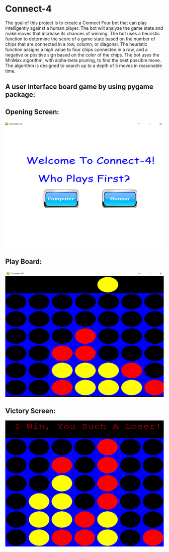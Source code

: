 # Connect-4

The goal of this project is to create a Connect Four bot that can play intelligently against a human player. 
The bot will analyze the game state and make moves that increase its chances of winning. The bot uses a heuristic function to determine the score of a game state based on the number of chips that are connected in a row, column, or diagonal. The heuristic function assigns a high value to four chips connected in a row, and a negative or positive sign based on the color of the chips. 
The bot uses the MinMax algorithm, with alpha-beta pruning, to find the best possible move. 
The algorithm is designed to search up to a depth of 5 moves in reasonable time.

## A user interface board game by using pygame package:

## Opening Screen:

<p align="left">
  <img src= images_folder\1.png width="800" title="hover text" height="400"
</p>

##  Play Board:
<p align="left">
  <img src=images_folder\2.png width="800" title="hover text"  height="400"
</p>

##  Victory Screen:
<p align="left">
  <img src=images_folder\3.PNG width="800" title="hover text"  height="400"
</p>

